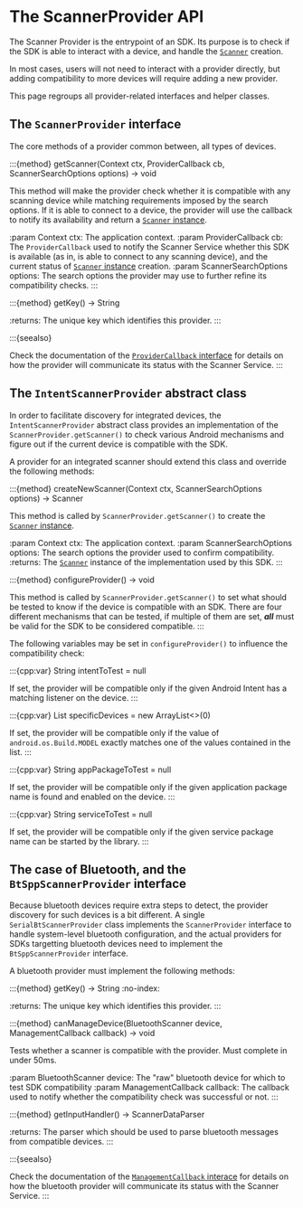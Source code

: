 # The ScannerProvider API

The Scanner Provider is the entrypoint of an SDK. Its purpose is to check if the SDK is able to 
interact with a device, and handle the [`Scanner`](scanner.md) creation. 

In most cases, users will not need to interact with a provider directly, but adding compatibility to
more devices will require adding a new provider.

This page regroups all provider-related interfaces and helper classes.

## The `ScannerProvider` interface

The core methods of a provider common between, all types of devices.

:::{method} getScanner(Context ctx, ProviderCallback cb, ScannerSearchOptions options) -> void

This method will make the provider check whether it is compatible with any scanning device while
matching requirements imposed by the search options. If it is able to connect to a device, the
provider will use the callback to notify its availability and return a
[`Scanner` instance](scanner.md#the-scanner-interface).

:param Context ctx: The application context.
:param ProviderCallback cb: The `ProviderCallback` used to notify the Scanner Service whether this
    SDK is available (as in, is able to connect to any scanning device), and the current status of
    [`Scanner` instance](scanner.md#the-scanner-interface) creation.
:param ScannerSearchOptions options: The search options the provider may use to further refine its
    compatibility checks.
:::

:::{method} getKey() -> String

:returns: The unique key which identifies this provider.
:::

:::{seealso}

Check the documentation of the 
[`ProviderCallback` interface](scanner_callbacks.md#the-scannerproviderprovidercallback-interface)
for details on how the provider will communicate its status with the Scanner Service.
:::

## The `IntentScannerProvider` abstract class

In order to facilitate discovery for integrated devices, the `IntentScannerProvider` abstract
class provides an implementation of the `ScannerProvider.getScanner()` to check various Android
mechanisms and figure out if the current device is compatible with the SDK.

A provider for an integrated scanner should extend this class and override the following methods:

:::{method} createNewScanner(Context ctx, ScannerSearchOptions options) -> Scanner

This method is called by `ScannerProvider.getScanner()` to create the 
[`Scanner` instance](scanner.md#the-scanner-interface).

:param Context ctx: The application context.
:param ScannerSearchOptions options: The search options the provider used to confirm compatibility.
:returns: The [`Scanner`](scanner.md) instance of the implementation used by this SDK.
:::

:::{method} configureProvider() -> void

This method is called by `ScannerProvider.getScanner()` to set what should be tested to know if the
device is compatible with an SDK. There are four different mechanisms that can be tested, if 
multiple of them are set, ***all*** must be valid for the SDK to be considered compatible.
:::

The following variables may be set in `configureProvider()` to influence the compatibility check:

:::{cpp:var} String intentToTest = null

If set, the provider will be compatible only if the given Android Intent has a matching listener
on the device.
:::

:::{cpp:var} List<String> specificDevices = new ArrayList<>(0)

If set, the provider will be compatible only if the value of `android.os.Build.MODEL` exactly
matches one of the values contained in the list.
:::

:::{cpp:var} String appPackageToTest = null

If set, the provider will be compatible only if the given application package name is found and
enabled on the device.
:::

:::{cpp:var} String serviceToTest = null

If set, the provider will be compatible only if the given service package name can be started by the
library.
:::

## The case of Bluetooth, and the `BtSppScannerProvider` interface

Because bluetooth devices require extra steps to detect, the provider discovery for such devices is
a bit different. A single `SerialBtScannerProvider` class implements the `ScannerProvider`
interface to handle system-level bluetooth configuration, and the actual providers for SDKs 
targetting bluetooth devices need to implement the `BtSppScannerProvider` interface.

A bluetooth provider must implement the following methods:

:::{method} getKey() -> String
:no-index:

:returns: The unique key which identifies this provider.
:::

:::{method} canManageDevice(BluetoothScanner device, ManagementCallback callback) -> void

Tests whether a scanner is compatible with the provider. Must complete in under 50ms.

:param BluetoothScanner device: The "raw" bluetooth device for which to test SDK compatibility
:param ManagementCallback callback: The callback used to notify whether the compatibility check
    was successful or not.
:::

:::{method} getInputHandler() -> ScannerDataParser

:returns: The parser which should be used to parse bluetooth messages from compatible devices.
:::

:::{seealso}

Check the documentation of the 
[`ManagementCallback` interace](scanner_callbacks.md#the-btsppscannerprovidermanagementcallback-interface) 
for details on how the bluetooth provider will communicate its status with the Scanner Service.
:::